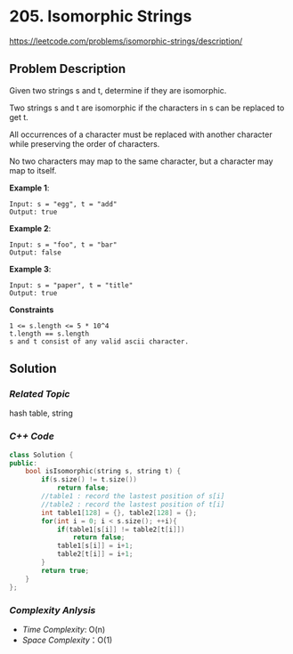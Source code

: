 # 205. Isomorphic Strings
https://leetcode.com/problems/isomorphic-strings/description/

## Problem Description

Given two strings s and t, determine if they are isomorphic.

Two strings s and t are isomorphic if the characters in s can be replaced to get t.

All occurrences of a character must be replaced with another character while preserving the order of characters. 

No two characters may map to the same character, but a character may map to itself.


**Example 1**:
```
Input: s = "egg", t = "add"
Output: true
```
**Example 2**:
```
Input: s = "foo", t = "bar"
Output: false
```
**Example 3**:
```
Input: s = "paper", t = "title"
Output: true
```

**Constraints**
```
1 <= s.length <= 5 * 10^4
t.length == s.length
s and t consist of any valid ascii character.
```

## Solution

### _Related Topic_
  hash table, string   

### _C++ Code_
```cpp
class Solution {
public:
    bool isIsomorphic(string s, string t) {
        if(s.size() != t.size())
            return false;
        //table1 : record the lastest position of s[i]
        //table2 : record the lastest position of t[i]
        int table1[128] = {}, table2[128] = {};
        for(int i = 0; i < s.size(); ++i){
            if(table1[s[i]] != table2[t[i]])
                return false;
            table1[s[i]] = i+1;
            table2[t[i]] = i+1;
        }
        return true;
    }
};
```

### _Complexity Anlysis_
- _Time Complexity_: O(n)
- _Space Complexity_：O(1)
